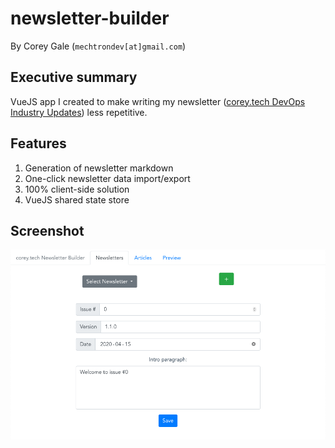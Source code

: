 # newsletter-builder

By Corey Gale (`mechtrondev[at]gmail.com`)

## Executive summary

VueJS app I created to make writing my newsletter ([corey.tech DevOps Industry Updates](https://corey.tech)) less repetitive.

## Features

1. Generation of newsletter markdown
1. One-click newsletter data import/export
1. 100% client-side solution
1. VueJS shared state store

## Screenshot

<img src="./img/newsletter-builder.png">
